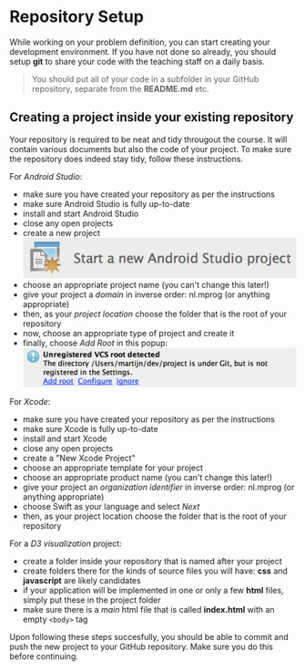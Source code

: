 # Repository Setup

While working on your problem definition, you can start creating your development environment. If
you have not done so already, you should setup **git** to share your code with the teaching staff on
a daily basis.

> You should put all of your code in a subfolder in your GitHub repository, separate from the **README.md** etc.

## Creating a project inside your existing repository

Your repository is required to be neat and tidy througout the course. It will contain various
documents but also the code of your project. To make sure the repository does indeed stay tidy,
follow these instructions.

For *Android Studio*:

- make sure you have created your repository as per the instructions
- make sure Android Studio is fully up-to-date
- install and start Android Studio
- close any open projects
- create a new project
  ![](android-start.png)
- choose an appropriate project name (you can't change this later!)
- give your project a *domain* in inverse order: nl.mprog (or anything appropriate)
- then, as your *project location* choose the folder that is the root of your repository
- now, choose an appropriate type of project and create it
- finally, choose *Add Root* in this popup:
  ![](android-add.png)

For *Xcode*:

- make sure you have created your repository as per the instructions
- make sure Xcode is fully up-to-date
- install and start Xcode
- close any open projects
- create a "New Xcode Project"
- choose an appropriate template for your project
- choose an appropriate product name (you can't change this later!)
- give your project an *organization identifier* in inverse order: nl.mprog (or anything appropriate)
- choose Swift as your language and select *Next*
- then, as your project location choose the folder that is the root of your repository

For a *D3 visualization* project:

- create a folder inside your repository that is named after your project
- create folders there for the kinds of source files you will have: **css** and **javascript** are likely candidates
- if your application will be implemented in one or only a few **html** files, simply put these in the project folder
- make sure there is a *main* html file that is called **index.html** with an empty `<body>` tag

Upon following these steps succesfully, you should be able to commit and push the new project to your GitHub repository. Make sure you do this before continuing.
